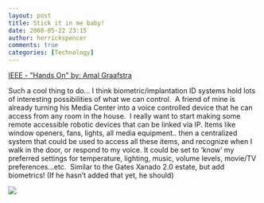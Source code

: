 ```yaml
---
layout: post
title: Stick it in me baby!
date: 2008-05-22 23:15
author: herrickspencer
comments: true
categories: [Technology]
---
```

<div id="msgcns!DB2DE5E67B922610!237" class="bvMsg"><p><a title="IEEE - &quot;Hands On&quot; by: Amal Graafstra" href="http://www.spectrum.ieee.org/print/4940" target="_blank">IEEE - &quot;Hands On&quot; by: Amal Graafstra</a></p> <p>Such a cool thing to do... I think biometric/implantation ID systems hold lots of interesting possibilities of what we can control.  A friend of mine is already turning his Media Center into a voice controlled device that he can access from any room in the house.  I really want to start making some remote accessible robotic devices that can be linked via IP. Items like window openers, fans, lights, all media equipment.. then a centralized system that could be used to access all these items, and recognize when I walk in the door, or respond to my voice. It could be set to ‘know’ my preferred settings for temperature, lighting, music, volume levels, movie/TV preferences…etc.  Similar to the Gates Xanado 2.0 estate, but add biometrics! (If he hasn’t added that yet, he should)</p> <p><img src="http://www.spectrum.ieee.org/images/mar07/images/rfid01.jpg" /></p></div>
